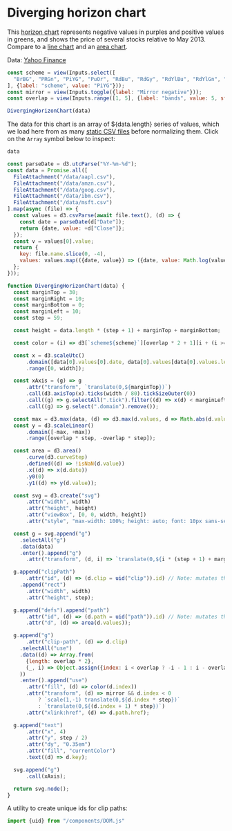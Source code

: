 # Diverging horizon chart

This [horizon chart](./horizon-chart) represents negative values in purples and positive values in greens, and shows the price of several stocks relative to May 2013. Compare to a [line chart](./line-chart) and an [area chart](./area-chart).

Data: [Yahoo Finance](https://finance.yahoo.com/lookup)

```js
const scheme = view(Inputs.select([
  "BrBG", "PRGn", "PiYG", "PuOr", "RdBu", "RdGy", "RdYlBu", "RdYlGn", "Spectral"
], {label: "scheme", value: "PiYG"}));
const mirror = view(Inputs.toggle({label: "Mirror negative"}));
const overlap = view(Inputs.range([1, 5], {label: "bands", value: 5, step: 1}));
```

```js echo
DivergingHorizonChart(data)
```

The data for this chart is an array of ${data.length} series of values, which we load here from as many [static CSV files](https://observablehq.com/framework/lib/csv) before normalizing them. Click on the `Array` symbol below to inspect:

```js
data
```

```js echo
const parseDate = d3.utcParse("%Y-%m-%d");
const data = Promise.all([
  FileAttachment("/data/aapl.csv"),
  FileAttachment("/data/amzn.csv"),
  FileAttachment("/data/goog.csv"),
  FileAttachment("/data/ibm.csv"),
  FileAttachment("/data/msft.csv")
].map(async (file) => {
  const values = d3.csvParse(await file.text(), (d) => {
    const date = parseDate(d["Date"]);
    return {date, value: +d["Close"]};
  });
  const v = values[0].value;
  return {
    key: file.name.slice(0, -4),
    values: values.map(({date, value}) => ({date, value: Math.log(value / v)}))
  };
}));
```


```js echo
function DivergingHorizonChart(data) {
  const marginTop = 30;
  const marginRight = 10;
  const marginBottom = 0;
  const marginLeft = 10;
  const step = 59;

  const height = data.length * (step + 1) + marginTop + marginBottom;

  const color = (i) => d3[`scheme${scheme}`][overlap * 2 + 1][i + (i >= 0) + overlap];

  const x = d3.scaleUtc()
      .domain([data[0].values[0].date, data[0].values[data[0].values.length - 1].date])
      .range([0, width]);

  const xAxis = (g) => g
      .attr("transform", `translate(0,${marginTop})`)
      .call(d3.axisTop(x).ticks(width / 80).tickSizeOuter(0))
      .call((g) => g.selectAll(".tick").filter((d) => x(d) < marginLeft || x(d) >= width - marginRight).remove())
      .call((g) => g.select(".domain").remove());

  const max = d3.max(data, (d) => d3.max(d.values, d => Math.abs(d.value)));
  const y = d3.scaleLinear()
      .domain([-max, +max])
      .range([overlap * step, -overlap * step]);

  const area = d3.area()
      .curve(d3.curveStep)
      .defined((d) => !isNaN(d.value))
      .x((d) => x(d.date))
      .y0(0)
      .y1((d) => y(d.value));

  const svg = d3.create("svg")
      .attr("width", width)
      .attr("height", height)
      .attr("viewBox", [0, 0, width, height])
      .attr("style", "max-width: 100%; height: auto; font: 10px sans-serif;");

  const g = svg.append("g")
    .selectAll("g")
    .data(data)
    .enter().append("g")
      .attr("transform", (d, i) => `translate(0,${i * (step + 1) + marginTop})`);

  g.append("clipPath")
      .attr("id", (d) => (d.clip = uid("clip")).id) // Note: mutates the data
    .append("rect")
      .attr("width", width)
      .attr("height", step);

  g.append("defs").append("path")
      .attr("id", (d) => (d.path = uid("path")).id) // Note: mutates the data
      .attr("d", (d) => area(d.values));

  g.append("g")
      .attr("clip-path", (d) => d.clip)
    .selectAll("use")
    .data((d) => Array.from(
      {length: overlap * 2}, 
      (_, i) => Object.assign({index: i < overlap ? -i - 1 : i - overlap}, d)
    ))
    .enter().append("use")
      .attr("fill", (d) => color(d.index))
      .attr("transform", (d) => mirror && d.index < 0
          ? `scale(1,-1) translate(0,${d.index * step})`
          : `translate(0,${(d.index + 1) * step})`)
      .attr("xlink:href", (d) => d.path.href);

  g.append("text")
      .attr("x", 4)
      .attr("y", step / 2)
      .attr("dy", "0.35em")
      .attr("fill", "currentColor")
      .text((d) => d.key);

  svg.append("g")
      .call(xAxis);

  return svg.node();
}
```

A utility to create unique ids for clip paths:

```js echo
import {uid} from "/components/DOM.js"
```
